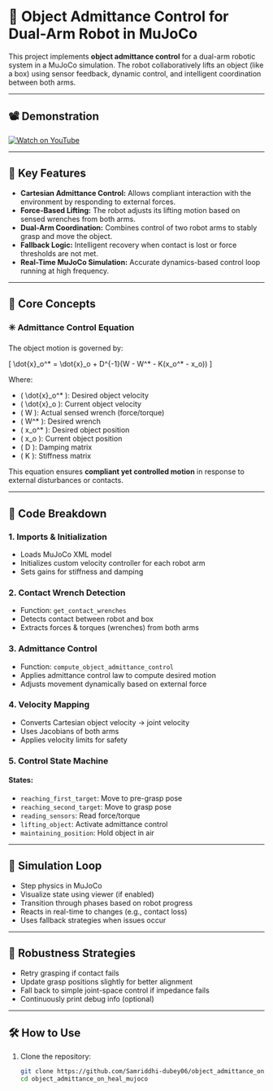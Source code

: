 # 🤖 Object Admittance Control for Dual-Arm Robot in MuJoCo

This project implements **object admittance control** for a dual-arm robotic system in a MuJoCo simulation. The robot collaboratively lifts an object (like a box) using sensor feedback, dynamic control, and intelligent coordination between both arms.

---

## 📽️ Demonstration

[![Watch on YouTube](https://img.shields.io/badge/▶️%20Watch%20Demo%20Video-blue)]([https://youtu.be/1Zh8jDSsFWA](https://youtu.be/-an-89Gh3lk?feature=shared))

---

## 🚀 Key Features

- **Cartesian Admittance Control:** Allows compliant interaction with the environment by responding to external forces.
- **Force-Based Lifting:** The robot adjusts its lifting motion based on sensed wrenches from both arms.
- **Dual-Arm Coordination:** Combines control of two robot arms to stably grasp and move the object.
- **Fallback Logic:** Intelligent recovery when contact is lost or force thresholds are not met.
- **Real-Time MuJoCo Simulation:** Accurate dynamics-based control loop running at high frequency.

---

## 🧠 Core Concepts

### ✳️ Admittance Control Equation

The object motion is governed by:

\[
\dot{x}_o^* = \dot{x}_o + D^{-1}(W - W^* - K(x_o^* - x_o))
\]

Where:
- \( \dot{x}_o^* \): Desired object velocity
- \( \dot{x}_o \): Current object velocity
- \( W \): Actual sensed wrench (force/torque)
- \( W^* \): Desired wrench
- \( x_o^* \): Desired object position
- \( x_o \): Current object position
- \( D \): Damping matrix
- \( K \): Stiffness matrix

This equation ensures **compliant yet controlled motion** in response to external disturbances or contacts.

---

## 🔧 Code Breakdown

### 1. **Imports & Initialization**
- Loads MuJoCo XML model
- Initializes custom velocity controller for each robot arm
- Sets gains for stiffness and damping

### 2. **Contact Wrench Detection**
- Function: `get_contact_wrenches`
- Detects contact between robot and box
- Extracts forces & torques (wrenches) from both arms

### 3. **Admittance Control**
- Function: `compute_object_admittance_control`
- Applies admittance control law to compute desired motion
- Adjusts movement dynamically based on external force

### 4. **Velocity Mapping**
- Converts Cartesian object velocity → joint velocity
- Uses Jacobians of both arms
- Applies velocity limits for safety

### 5. **Control State Machine**
#### States:
- `reaching_first_target`: Move to pre-grasp pose
- `reaching_second_target`: Move to grasp pose
- `reading_sensors`: Read force/torque
- `lifting_object`: Activate admittance control
- `maintaining_position`: Hold object in air

---

## 🔁 Simulation Loop

- Step physics in MuJoCo
- Visualize state using viewer (if enabled)
- Transition through phases based on robot progress
- Reacts in real-time to changes (e.g., contact loss)
- Uses fallback strategies when issues occur

---

## 🧪 Robustness Strategies

- Retry grasping if contact fails
- Update grasp positions slightly for better alignment
- Fall back to simple joint-space control if impedance fails
- Continuously print debug info (optional)

---

## 🛠️ How to Use

1. Clone the repository:
   ```bash
   git clone https://github.com/Samriddhi-dubey06/object_admittance_on_heal_mujoco.git
   cd object_admittance_on_heal_mujoco
